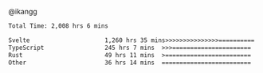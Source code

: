 @ikangg
<!--START_SECTION:waka-->

```txt
Total Time: 2,008 hrs 6 mins

Svelte                     1,260 hrs 35 mins>>>>>>>>>>>>>>>==========   61.66 %
TypeScript                 245 hrs 7 mins  >>>======================   11.99 %
Rust                       49 hrs 11 mins  >========================   02.41 %
Other                      36 hrs 14 mins  =========================   01.77 %
```

<!--END_SECTION:waka-->

